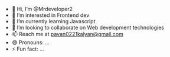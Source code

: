 - 👋 Hi, I’m @Mrdeveloper2
- 👀 I’m interested in Frontend dev
- 🌱 I’m currently learning Javascript
- 💞️ I’m looking to collaborate on Web development technologies
- 📫 Reach me at pavan0221kalyan@gmail.com 
- 😄 Pronouns: ...
- ⚡ Fun fact: ...

<!---
Mrdeveloper2/Mrdeveloper2 is a ✨ special ✨ repository because its `README.md` (this file) appears on your GitHub profile.
You can click the Preview link to take a look at your changes.
--->
